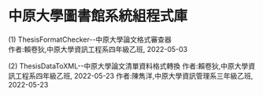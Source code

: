 # 中原大學圖書館系統組程式庫  

(1) ThesisFormatChecker--中原大學論文格式審查器   
    作者:賴卷狄,中原大學資訊工程系四年級乙班, 2022-05-03

(2) ThesisDataToXML--中原大學論文清單資料格式轉換
    作者:賴卷狄,中原大學資訊工程系四年級乙班, 2022-05-23
    作者:陳雋洋,中原大學資訊管理系三年級乙班, 2022-05-23

